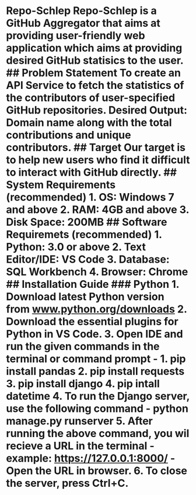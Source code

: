 # Repo-Schlep Repo-Schlep is a GitHub Aggregator that aims at providing user-friendly web application which aims at providing desired GitHub statisics to the user. ## Problem Statement To create an API Service to fetch the statistics of the contributors of user-specified GitHub repositories. Desired Output: Domain name along with the total contributions and unique contributors. ## Target Our target is to help new users who find it difficult to interact with GitHub directly. ## System Requirements (recommended) 1. OS: Windows 7 and above 2. RAM: 4GB and above 3. Disk Space: 200MB ## Software Requiremets (recommended) 1. Python: 3.0 or above 2. Text Editor/IDE: VS Code 3. Database: SQL Workbench 4. Browser: Chrome ## Installation Guide ### Python 1. Download latest Python version from www.python.org/downloads 2. Download the essential plugins for Python in VS Code. 3. Open IDE and run the given commands in the terminal or command prompt - 1. pip install pandas 2. pip install requests 3. pip install django 4. pip intall datetime 4. To run the Django server, use the following command - python manage.py runserver 5. After running the above command, you wil recieve a URL in the terminal - example: https://127.0.0.1:8000/ - Open the URL in browser. 6. To close the server, press Ctrl+C.
